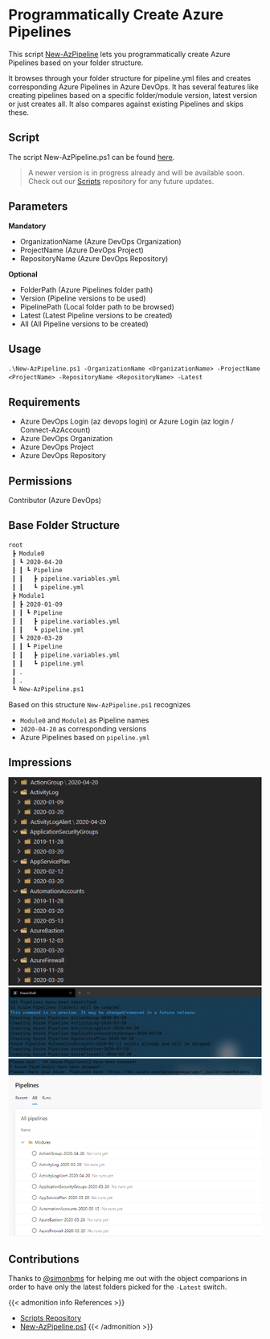 # Programmatically Create Azure Pipelines


This script [New-AzPipeline](https://github.com/segraef/New-AzPipeline) lets you programmatically create Azure Pipelines based on your folder structure.

<!--more-->

It browses through your folder structure for pipeline.yml files and creates corresponding Azure Pipelines in Azure DevOps.
It has several features like creating pipelines based on a specific folder/module version, latest version or just creates all.
It also compares against existing Pipelines and skips these.

## Script

The script New-AzPipeline.ps1 can be found [here](https://github.com/segraef/New-AzPipeline).

> A newer version is in progress already and will be available soon. Check out our [Scripts](https://github.com/segraef/Scripts) repository for any future updates.

## Parameters

**Mandatory**
- OrganizationName (Azure DevOps Organization)
- ProjectName (Azure DevOps Project)
- RepositoryName (Azure DevOps Repository)

**Optional**
- FolderPath (Azure Pipelines folder path)
- Version (Pipeline versions to be used)
- PipelinePath (Local folder path to be browsed)
- Latest (Latest Pipeline versions to be created)
- All (All Pipeline versions to be created)

## Usage

`.\New-AzPipeline.ps1 -OrganizationName <OrganizationName> -ProjectName <ProjectName> -RepositoryName <RepositoryName> -Latest`

## Requirements

- Azure DevOps Login (az devops login) or Azure Login (az login / Connect-AzAccount)
- Azure DevOps Organization
- Azure DevOps Project
- Azure DevOps Repository

## Permissions

Contributor (Azure DevOps)

## Base Folder Structure

```markdown
root
 ┣ Module0
 ┃ ┗ 2020-04-20
 ┃ ┃ ┗ Pipeline
 ┃ ┃   ┣ pipeline.variables.yml
 ┃ ┃   ┗ pipeline.yml
 ┣ Module1
 ┃ ┣ 2020-01-09
 ┃ ┃ ┗ Pipeline
 ┃ ┃   ┣ pipeline.variables.yml
 ┃ ┃   ┗ pipeline.yml
 ┃ ┗ 2020-03-20
 ┃ ┃ ┗ Pipeline
 ┃ ┃   ┣ pipeline.variables.yml
 ┃ ┃   ┗ pipeline.yml
 ┃ .
 ┃ .
 ┗ New-AzPipeline.ps1
 ```

Based on this structure `New-AzPipeline.ps1` recognizes

- `Module0` and `Module1` as Pipeline names
- `2020-04-20` as corresponding versions
- Azure Pipelines based on `pipeline.yml`

## Impressions

![](2020-05-28-16-50-18.png)
![](2020-05-28-16-53-31.png)
![](2020-05-28-16-27-23.png)
![](2020-05-28-16-48-26.png)

## Contributions

 Thanks to [@simonbms](https://github.com/simonbms) for helping me out with the object comparions in order to have only the latest folders picked for the `-Latest` switch.

{{< admonition info References >}}
<!---
:(far fa-bookmark fa-fw): Bookmark this page for easy future reference!
--->
- [Scripts Repository](https://example.com)
- [New-AzPipeline.ps1](https://github.com/segraef/New-AzPipeline)
{{< /admonition >}}

